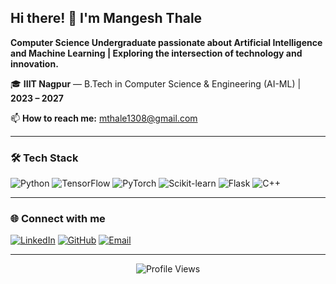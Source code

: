 ## Hi there! 👋 I'm Mangesh Thale

**Computer Science Undergraduate passionate about Artificial Intelligence and Machine Learning | Exploring the intersection of technology and innovation.**

🎓 **IIIT Nagpur** — B.Tech in Computer Science & Engineering (AI-ML) | **2023 – 2027**

📫 **How to reach me:** [mthale1308@gmail.com](mailto:mthale1308@gmail.com)

---

### 🛠️ Tech Stack
![Python](https://img.shields.io/badge/Python-3776AB?style=for-the-badge&logo=python&logoColor=white)
![TensorFlow](https://img.shields.io/badge/TensorFlow-FF6F00?style=for-the-badge&logo=tensorflow&logoColor=white)
![PyTorch](https://img.shields.io/badge/PyTorch-EE4C2C?style=for-the-badge&logo=pytorch&logoColor=white)
![Scikit-learn](https://img.shields.io/badge/scikit--learn-F7931E?style=for-the-badge&logo=scikit-learn&logoColor=white)
![Flask](https://img.shields.io/badge/Flask-000000?style=for-the-badge&logo=flask&logoColor=white)
![C++](https://img.shields.io/badge/C++-00599C?style=for-the-badge&logo=c%2B%2B&logoColor=white)

---

### 🌐 Connect with me
[![LinkedIn](https://img.shields.io/badge/LinkedIn-0077B5?style=for-the-badge&logo=linkedin&logoColor=white)](https://linkedin.com/in/mangesh-thale)
[![GitHub](https://img.shields.io/badge/GitHub-100000?style=for-the-badge&logo=github&logoColor=white)](https://github.com/Mangeshthale)
[![Email](https://img.shields.io/badge/Gmail-D14836?style=for-the-badge&logo=gmail&logoColor=white)](mailto:mthale1308@gmail.com)

---

<div align="center">
  
![Profile Views](https://komarev.com/ghpvc/?username=Mangeshthale&color=brightgreen&style=flat-square)

</div>
